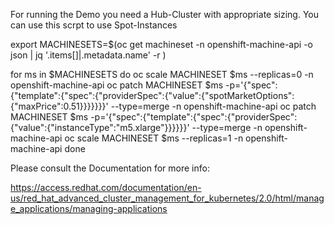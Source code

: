 For running the Demo you need a Hub-Cluster with appropriate sizing.
You can use this scrpt to use Spot-Instances

export MACHINESETS=$(oc get machineset -n openshift-machine-api -o json | jq '.items[]|.metadata.name' -r )

for ms in $MACHINESETS
do
   oc scale  MACHINESET $ms --replicas=0 -n openshift-machine-api
   oc patch MACHINESET $ms -p='{"spec":{"template":{"spec":{"providerSpec":{"value":{"spotMarketOptions":{"maxPrice":0.51}}}}}}}' --type=merge  -n openshift-machine-api
   oc patch MACHINESET $ms -p='{"spec":{"template":{"spec":{"providerSpec":{"value":{"instanceType":"m5.xlarge"}}}}}}' --type=merge  -n openshift-machine-api
   oc scale  MACHINESET $ms --replicas=1 -n openshift-machine-api
done

Please consult the Documentation for more info:

https://access.redhat.com/documentation/en-us/red_hat_advanced_cluster_management_for_kubernetes/2.0/html/manage_applications/managing-applications
